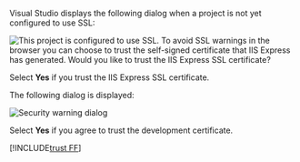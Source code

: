 Visual Studio displays the following dialog when a project is not yet configured to use SSL:

![This project is configured to use SSL. To avoid SSL warnings in the browser you can choose to trust the self-signed certificate that IIS Express has generated. Would you like to trust the IIS Express SSL certificate?](~/includes/static/trustCert.png)

Select **Yes** if you trust the IIS Express SSL certificate.

The following dialog is displayed:

![Security warning dialog](~/includes/static/cert.png)

Select **Yes** if you agree to trust the development certificate.

[!INCLUDE[trust FF](~/includes/trust-ff.md)]